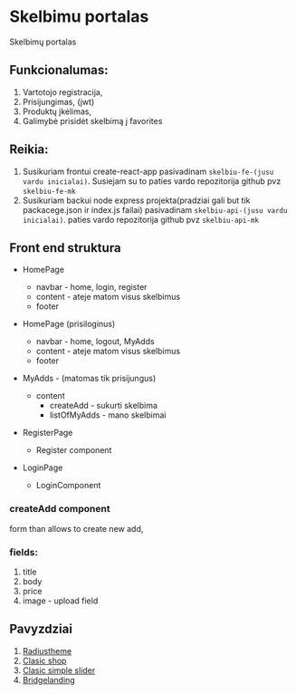 # Skelbimu portalas

Skelbimų portalas

## Funkcionalumas:

1. Vartotojo registracija,
2. Prisijungimas, (jwt)
3. Produktų įkėlimas,
4. Galimybė prisidėt skelbimą į favorites

<!-- ## Eiga (nebutinai tokia tvarka) -->

## Reikia:

1. Susikuriam frontui create-react-app pasivadinam `skelbiu-fe-(jusu vardu inicialai)`. Susiejam su to paties vardo repozitorija github
   pvz `skelbiu-fe-mk`
2. Susikuriam backui node express projekta(pradziai gali but tik packacege.json ir index.js failai) pasivadinam `skelbiu-api-(jusu vardu inicialai)`. paties vardo repozitorija github
   pvz `skelbiu-api-mk`

## Front end struktura

- HomePage

  - navbar - home, login, register
  - content - ateje matom visus skelbimus
  - footer

- HomePage (prisiloginus)

  - navbar - home, logout, MyAdds
  - content - ateje matom visus skelbimus
  - footer

- MyAdds - (matomas tik prisijungus)

  - content
    - createAdd - sukurti skelbima
    - listOfMyAdds - mano skelbimai

- RegisterPage

  - Register component

- LoginPage

  - LoginComponent

### createAdd component

form than allows to create new add,

### fields:

1. title
2. body
3. price
4. image - upload field

## Pavyzdziai

1. [Radiustheme](https://www.radiustheme.com/demo/wordpress/themes/classilist/)
2. [Clasic shop](https://flatsome3.uxthemes.com/demos/shop-demos/classic-shop/)
3. [Clasic simple slider](https://flatsome3.uxthemes.com/demos/shop-demos/simple-slider/)
4. [Bridgelanding](https://bridgelanding.qodeinteractive.com/shop-with-sidebar/)
